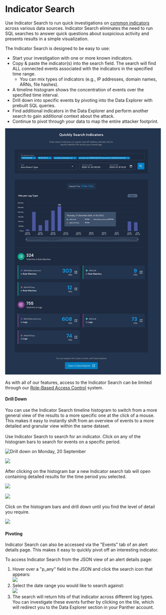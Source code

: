 # Indicator Search

Use Indicator Search to run quick investigations on [common indicators](panther-fields.md#indicator-fields) across various data sources. Indicator Search eliminates the need to run SQL searches to answer quick questions about suspicious activity and presents results in a simple visualization.

The Indicator Search is designed to be easy to use:

* Start your investigation with one or more known indicators.
* Copy & paste the indicator(s) into the search field. The search will find ALL connected events associated with the indicators in the specified time range.
  * You can mix types of indicators (e.g., IP addresses, domain names, ARNs, file hashes).
* A timeline histogram shows the concentration of events over the specified time interval.
* Drill down into specific events by pivoting into the Data Explorer with prebuilt SQL queries.
* Find additional indicators in the Data Explorer and perform another search to gain additional context about the attack.
* Continue to pivot through your data to map the entire attacker footprint.

![Indicator Search](<../../../.gitbook/assets/indicator-search (5) (5) (7) (6) (1) (1) (3) (1) (5).png>)

As with all of our features, access to the Indicator Search can be limited through our [Role-Based Access Control](../system-configuration/rbac.md) system.

#### Drill Down

You can use the Indicator Search timeline histogram to switch from a more general view of the results to a more specific one at the click of a mouse. This makes it easy to instantly shift from an overview of events to a more detailed and granular view within the same dataset.\
\
Use Indicator Search to search for an indicator. Click on any of the histogram bars to search for events on a specific period.

![Drill down on Monday, 20 September](<../.gitbook/assets/Screenshot 2021-09-24 at 12.22.10 PM.png>)

![](<../.gitbook/assets/image (11).png>)

After clicking on the histogram bar a new Indicator search tab will open containing detailed results for the time period you selected.

![](<../.gitbook/assets/Screenshot 2021-09-24 at 12.47.40 PM.png>)

![](<../.gitbook/assets/image (10).png>)

Click on the histogram bars and drill down until you find the level of detail you require.

![](<../.gitbook/assets/Indicator Search Drill down.png>)

#### Pivoting

Indicator Search can also be accessed via the "Events" tab of an alert details page. This makes it easy to quickly pivot off an interesting indicator.&#x20;

To access Indicator Search from the JSON view of an alert details page:

1. Hover over a "p\_any" field in the JSON and click the search icon that appears:\
   ![](../.gitbook/assets/search-icon.png)
2. Select the date range you would like to search against:\
   ![](../.gitbook/assets/search-indicator-date.png)
3. The search will return hits of that indicator across different log types. You can investigate these events further by clicking on the tile, which will redirect you to the Data Explorer section in your Panther account.

